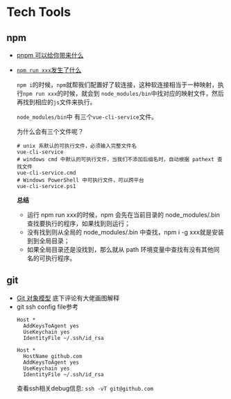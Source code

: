 # Tech Tools

## npm

* [pnpm 可以给你带来什么](https://juejin.cn/post/6951190236290351118)
*   [`npm run xxx`发生了什么](https://juejin.cn/post/7078924628525056007)

    `npm i`的时候，`npm`就帮我们配置好了软连接，这种软连接相当于一种映射，执行`npm run xxx`的时候，就会到 `node_modules/bin`中找对应的映射文件，然后再找到相应的`js`文件来执行。

    `node_modules/bin`中 有三个`vue-cli-service`文件。

    为什么会有三个文件呢？

    ```
    # unix 系默认的可执行文件，必须输入完整文件名
    vue-cli-service
    ​# windows cmd 中默认的可执行文件，当我们不添加后缀名时，自动根据 pathext 查找文件
    vue-cli-service.cmd​
    # Windows PowerShell 中可执行文件，可以跨平台
    vue-cli-service.ps1
    ```

    **总结**

    * 运行 npm run xxx的时候，npm 会先在当前目录的 node\_modules/.bin 查找要执行的程序，如果找到则运行；
    * 没有找到则从全局的 node\_modules/.bin 中查找，npm i -g xxx就是安装到到全局目录；
    * 如果全局目录还是没找到，那么就从 path 环境变量中查找有没有其他同名的可执行程序。


## git

* [Git 对象模型](https://ruby-china.org/topics/20723) 底下评论有大佬画图解释
* git ssh config file参考
    ```
    Host *
      AddKeysToAgent yes
      UseKeychain yes
      IdentityFile ~/.ssh/id_rsa

    Host *
      HostName github.com
      AddKeysToAgent yes
      UseKeychain yes
      IdentityFile ~/.ssh/id_rsa
    ```
    查看ssh相关debug信息:
    `ssh -vT git@github.com`
